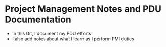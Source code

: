 
# Project Management Notes and PDU Documentation

- In this Git, I document my PDU efforts
- I also add notes about what I learn as I perform PMI duties 